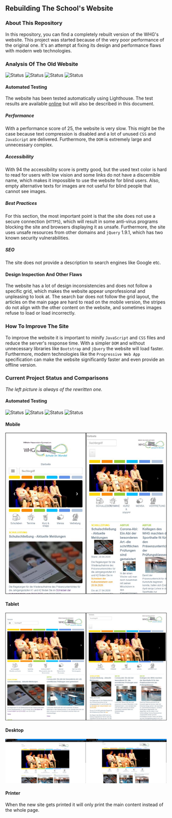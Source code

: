 ## Rebuilding The School's Website

### About This Repository

In this repository, you can find a completely rebuilt version of the WHG's website. This project was started because of the very poor performance of the original one.
It's an attempt at fixing its design and performance flaws with modern web technologies.

### Analysis Of The Old Website

![Status](https://img.shields.io/badge/Performance-25-critical?style=flat-square)
![Status](https://img.shields.io/badge/Accessibility-94-success?style=flat-square)
![Status](https://img.shields.io/badge/Best%20Practices-71-important?style=flat-square)
![Status](https://img.shields.io/badge/SEO-90-success?style=flat-square)

#### Automated Testing

The website has been tested automatically using Lighthouse.
The test results are available [online](https://whg-durmersheim.github.io/school-website-concept/lighthouse) but will also be described in this document.

##### Performance

With a performance score of 25, the website is very slow.
This might be the case because text compression is disabled and a lot of unused `CSS` and `JavaScript` are delivered. Furthermore, the `DOM` is extremely large and unnecessary complex.

##### Accessibility

With 94 the accessibility score is pretty good, but the used text color is hard to read for users with low vision and some links do not have a discernible name, which makes it impossible to use the website for blind users.
Also, empty alternative texts for images are not useful for blind people that cannot see images.

##### Best Practices

For this section, the most important point is that the site does not use a secure connection (`HTTPS`), which will result in some anti-virus programs blocking the site and browsers displaying it as unsafe.
Furthermore, the site uses unsafe resources from other domains and `jQuery` 1.9.1, which has two known security vulnerabilities.

##### SEO

The site does not provide a description to search engines like Google etc.

#### Design Inspection And Other Flaws

The website has a lot of design inconsistencies and does not follow a specific grid, which makes the website appear unprofessional and unpleasing to look at.
The search bar does not follow the grid layout, the articles on the main page are hard to read on the mobile version, the stripes do not align with the other content on the website, and sometimes images refuse to load or load incorrectly.

### How To Improve The Site
To improve the website it is important to minify `JavaScript` and `CSS` files and reduce the server's response time.
With a simpler `DOM` and without unnecessary libraries like `Bootstrap` and `jQuery` the website will load faster.
Furthermore, modern technologies like the `Progressive Web App` specification can make the website significantly faster and even provide an offline version.

### Current Project Status and Comparisons

*The left picture is always of the rewritten one.*

#### Automated Testing

![Status](https://img.shields.io/badge/Performance-100-success?style=flat-square)
![Status](https://img.shields.io/badge/Accessibility-97-success?style=flat-square)
![Status](https://img.shields.io/badge/Best%20Practices-93-success?style=flat-square)
![Status](https://img.shields.io/badge/SEO-100-success?style=flat-square)

#### Mobile

![Preview](https://raw.githubusercontent.com/WHG-Durmersheim/school-website-concept/master/_README/mobile.jpg)

#### Tablet

![Preview](https://raw.githubusercontent.com/WHG-Durmersheim/school-website-concept/master/_README/tablet.jpg)

#### Desktop

![Preview](https://raw.githubusercontent.com/WHG-Durmersheim/school-website-concept/master/_README/desktop.jpg)

#### Printer

When the new site gets printed it will only print the main content instead of the whole page.
